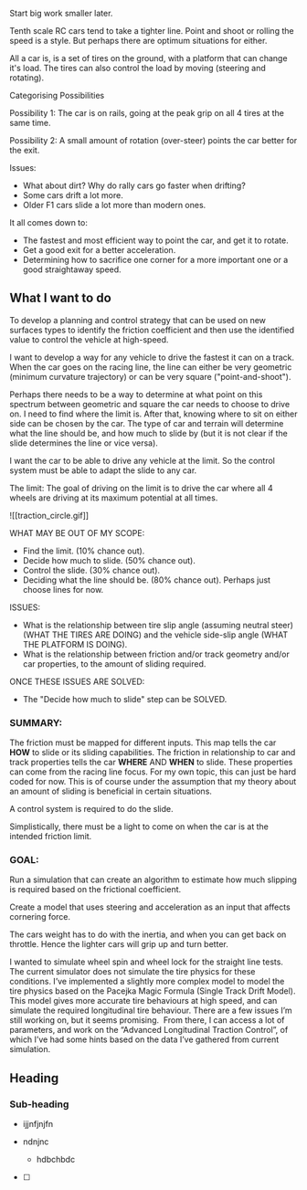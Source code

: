 
Start big work smaller later.

Tenth scale RC cars tend to take a tighter line. Point and shoot or rolling the speed is a style. But perhaps there are optimum situations for either.

All a car is, is a set of tires on the ground, with a platform that can change it's load. The tires can also control the load by moving (steering and rotating).

Categorising Possibilities

Possibility 1:
The car is on rails, going at the peak grip on all 4 tires at the same time.

Possibility 2:
A small amount of rotation (over-steer) points the car better for the exit.

Issues:
- What about dirt? Why do rally cars go faster when drifting?
- Some cars drift a lot more.
- Older F1 cars slide a lot more than modern ones.

It all comes down to:
- The fastest and most efficient way to point the car, and get it to rotate.
- Get a good exit for a better acceleration.
- Determining how to sacrifice one corner for a more important one or a good straightaway speed.

## What I want to do

To develop a planning and control strategy that can be used on new surfaces types to identify the friction coefficient and then use the identified value to control the vehicle at high-speed.

I want to develop a way for any vehicle to drive the fastest it can on a track. When the car goes on the racing line, the line can either be very geometric (minimum curvature trajectory) or can be very square ("point-and-shoot"). 

Perhaps there needs to be a way to determine at what point on this spectrum between geometric and square the car needs to choose to drive on. I need to find where the limit is. After that, knowing where to sit on either side can be chosen by the car. The type of car and terrain will determine what the line should be, and how much to slide by (but it is not clear if the slide determines the line or vice versa).

I want the car to be able to drive any vehicle at the limit. So the control system must be able to adapt the slide to any car.

The limit:
The goal of driving on the limit is to drive the car where all 4 wheels are driving at its maximum potential at all times.


![[traction_circle.gif]]

WHAT MAY BE OUT OF MY SCOPE:
- Find the limit. (10% chance out).
- Decide how much to slide. (50% chance out).
- Control the slide. (30% chance out).
- Deciding what the line should be. (80% chance out). Perhaps just choose lines for now.

ISSUES:
- What is the relationship between tire slip angle (assuming neutral steer) (WHAT THE TIRES ARE DOING) and the vehicle side-slip angle (WHAT THE PLATFORM IS DOING).
- What is the relationship between friction and/or track geometry and/or car properties, to the amount of sliding required.

ONCE THESE ISSUES ARE SOLVED:
- The "Decide how much to slide" step can be SOLVED.

### SUMMARY:

The friction must be mapped for different inputs. This map tells the car **HOW** to slide or its sliding capabilities. The friction in relationship to car and track properties tells the car **WHERE** AND **WHEN** to slide. These properties can come from the racing line focus. For my own topic, this can just be hard coded for now. This is of course under the assumption that my theory about an amount of sliding is beneficial in certain situations. 

A control system is required to do the slide.

Simplistically, there must be a light to come on when the car is at the intended friction limit.

### GOAL:

Run a simulation that can create an algorithm to estimate how much slipping is required based on the frictional coefficient.

Create a model that uses steering and acceleration as an input that affects cornering force.

The cars weight has to do with the inertia, and when you can get back on throttle. Hence the lighter cars will grip up and turn better.

I wanted to simulate wheel spin and wheel lock for the straight line tests.
The current simulator does not simulate the tire physics for these conditions.
I’ve implemented a slightly more complex model to model the tire physics based on the Pacejka Magic Formula (Single Track Drift Model).
This model gives more accurate tire behaviours at high speed, and can simulate the required longitudinal tire behaviour.
There are a few issues I’m still working on, but it seems promising. 
From there, I can access a lot of parameters, and work on the “Advanced Longitudinal Traction Control”, of which I’ve had some hints based on the data I’ve gathered from current simulation.

## Heading

### Sub-heading

- ijjnfjnjfn

- ndnjnc
	- hdbchbdc
- [ ] 